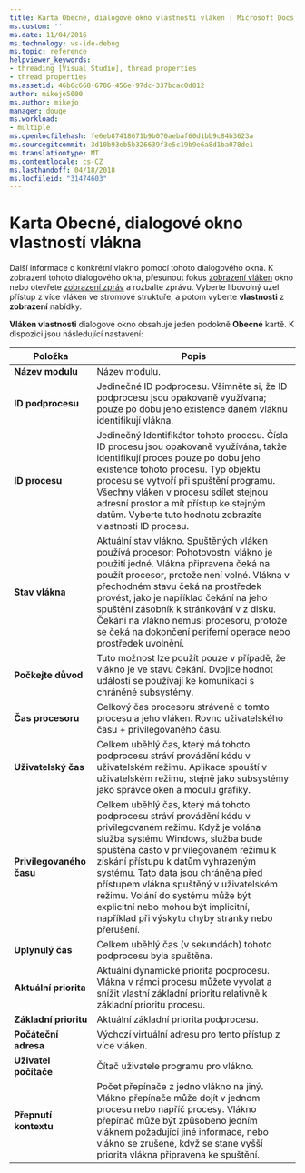 ```yaml
---
title: Karta Obecné, dialogové okno vlastností vláken | Microsoft Docs
ms.custom: ''
ms.date: 11/04/2016
ms.technology: vs-ide-debug
ms.topic: reference
helpviewer_keywords:
- threading [Visual Studio], thread properties
- thread properties
ms.assetid: 46b6c668-6786-456e-97dc-337bcac0d812
author: mikejo5000
ms.author: mikejo
manager: douge
ms.workload:
- multiple
ms.openlocfilehash: fe6eb87418671b9b070aebaf60d1bb9c84b3623a
ms.sourcegitcommit: 3d10b93eb5b326639f3e5c19b9e6a8d1ba078de1
ms.translationtype: MT
ms.contentlocale: cs-CZ
ms.lasthandoff: 04/18/2018
ms.locfileid: "31474603"
---
```

# <a name="general-tab-thread-properties-dialog-box"></a>Karta Obecné, dialogové okno vlastností vlákna
Další informace o konkrétní vlákno pomocí tohoto dialogového okna. K zobrazení tohoto dialogového okna, přesunout fokus [zobrazení vláken](../debugger/threads-view.md) okno nebo otevřete [zobrazení zpráv](../debugger/messages-view.md) a rozbalte zprávu. Vyberte libovolný uzel přístup z více vláken ve stromové struktuře, a potom vyberte **vlastnosti** z **zobrazení** nabídky.  
  
 **Vláken vlastnosti** dialogové okno obsahuje jeden podokně **Obecné** kartě. K dispozici jsou následující nastavení:  
  
|Položka|Popis|  
|-----------|-----------------|  
|**Název modulu**|Název modulu.|  
|**ID podprocesu**|Jedinečné ID podprocesu. Všimněte si, že ID podprocesu jsou opakovaně využívána; pouze po dobu jeho existence daném vláknu identifikují vlákna.|  
|**ID procesu**|Jedinečný Identifikátor tohoto procesu. Čísla ID procesu jsou opakovaně využívána, takže identifikují proces pouze po dobu jeho existence tohoto procesu. Typ objektu procesu se vytvoří při spuštění programu. Všechny vláken v procesu sdílet stejnou adresní prostor a mít přístup ke stejným datům. Vyberte tuto hodnotu zobrazíte vlastnosti ID procesu.|  
|**Stav vlákna**|Aktuální stav vlákno. Spuštěných vláken používá procesor; Pohotovostní vlákno je použití jedné. Vlákna připravena čeká na použít procesor, protože není volné. Vlákna v přechodném stavu čeká na prostředek provést, jako je například čekání na jeho spuštění zásobník k stránkování v z disku. Čekání na vlákno nemusí procesoru, protože se čeká na dokončení periferní operace nebo prostředek uvolnění.|  
|**Počkejte důvod**|Tuto možnost lze použít pouze v případě, že vlákno je ve stavu čekání. Dvojice hodnot události se používají ke komunikaci s chráněné subsystémy.|  
|**Čas procesoru**|Celkový čas procesoru strávené o tomto procesu a jeho vláken. Rovno uživatelského času + privilegovaného času.|  
|**Uživatelský čas**|Celkem uběhlý čas, který má tohoto podprocesu stráví provádění kódu v uživatelském režimu. Aplikace spouští v uživatelském režimu, stejně jako subsystémy jako správce oken a modulu grafiky.|  
|**Privilegovaného času**|Celkem uběhlý čas, který má tohoto podprocesu stráví provádění kódu v privilegovaném režimu. Když je volána služba systému Windows, služba bude spuštěna často v privilegovaném režimu k získání přístupu k datům vyhrazeným systému. Tato data jsou chráněna před přístupem vlákna spuštěný v uživatelském režimu. Volání do systému může být explicitní nebo mohou být implicitní, například při výskytu chyby stránky nebo přerušení.|  
|**Uplynulý čas**|Celkem uběhlý čas (v sekundách) tohoto podprocesu byla spuštěna.|  
|**Aktuální priorita**|Aktuální dynamické priorita podprocesu. Vlákna v rámci procesu můžete vyvolat a snížit vlastní základní prioritu relativně k základní prioritu procesu.|  
|**Základní prioritu**|Aktuální základní priorita podprocesu.|  
|**Počáteční adresa**|Výchozí virtuální adresu pro tento přístup z více vláken.|  
|**Uživatel počítače**|Čítač uživatele programu pro vlákno.|  
|**Přepnutí kontextu**|Počet přepínače z jedno vlákno na jiný. Vlákno přepínače může dojít v jednom procesu nebo napříč procesy. Vlákno přepínač může být způsobeno jedním vláknem požadující jiné informace, nebo vlákno se zrušené, když se stane vyšší priorita vlákna připravena ke spuštění.|